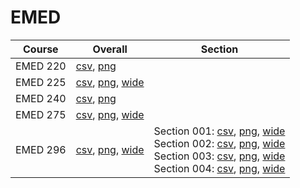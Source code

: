 # EMED

| Course | Overall | Section |
| ------ | ------- | ------- |
| EMED 220 | [csv](https://github.com/UCSD-Historical-Enrollment-Data/2023Fall/blob/main/overall/EMED%20220.csv), [png](https://raw.githubusercontent.com/UCSD-Historical-Enrollment-Data/2023Fall/main/plot_overall/EMED%20220.png) |  |
| EMED 225 | [csv](https://github.com/UCSD-Historical-Enrollment-Data/2023Fall/blob/main/overall/EMED%20225.csv), [png](https://raw.githubusercontent.com/UCSD-Historical-Enrollment-Data/2023Fall/main/plot_overall/EMED%20225.png), [wide](https://raw.githubusercontent.com/UCSD-Historical-Enrollment-Data/2023Fall/main/plot_overall_wide/EMED%20225.png) |  |
| EMED 240 | [csv](https://github.com/UCSD-Historical-Enrollment-Data/2023Fall/blob/main/overall/EMED%20240.csv), [png](https://raw.githubusercontent.com/UCSD-Historical-Enrollment-Data/2023Fall/main/plot_overall/EMED%20240.png) |  |
| EMED 275 | [csv](https://github.com/UCSD-Historical-Enrollment-Data/2023Fall/blob/main/overall/EMED%20275.csv), [png](https://raw.githubusercontent.com/UCSD-Historical-Enrollment-Data/2023Fall/main/plot_overall/EMED%20275.png), [wide](https://raw.githubusercontent.com/UCSD-Historical-Enrollment-Data/2023Fall/main/plot_overall_wide/EMED%20275.png) |  |
| EMED 296 | [csv](https://github.com/UCSD-Historical-Enrollment-Data/2023Fall/blob/main/overall/EMED%20296.csv), [png](https://raw.githubusercontent.com/UCSD-Historical-Enrollment-Data/2023Fall/main/plot_overall/EMED%20296.png), [wide](https://raw.githubusercontent.com/UCSD-Historical-Enrollment-Data/2023Fall/main/plot_overall_wide/EMED%20296.png) | Section 001: [csv](https://github.com/UCSD-Historical-Enrollment-Data/2023Fall/blob/main/section/EMED%20296_001.csv), [png](https://raw.githubusercontent.com/UCSD-Historical-Enrollment-Data/2023Fall/main/plot_section/EMED%20296_001.png), [wide](https://raw.githubusercontent.com/UCSD-Historical-Enrollment-Data/2023Fall/main/plot_section_wide/EMED%20296_001.png)<br>Section 002: [csv](https://github.com/UCSD-Historical-Enrollment-Data/2023Fall/blob/main/section/EMED%20296_002.csv), [png](https://raw.githubusercontent.com/UCSD-Historical-Enrollment-Data/2023Fall/main/plot_section/EMED%20296_002.png), [wide](https://raw.githubusercontent.com/UCSD-Historical-Enrollment-Data/2023Fall/main/plot_section_wide/EMED%20296_002.png)<br>Section 003: [csv](https://github.com/UCSD-Historical-Enrollment-Data/2023Fall/blob/main/section/EMED%20296_003.csv), [png](https://raw.githubusercontent.com/UCSD-Historical-Enrollment-Data/2023Fall/main/plot_section/EMED%20296_003.png), [wide](https://raw.githubusercontent.com/UCSD-Historical-Enrollment-Data/2023Fall/main/plot_section_wide/EMED%20296_003.png)<br>Section 004: [csv](https://github.com/UCSD-Historical-Enrollment-Data/2023Fall/blob/main/section/EMED%20296_004.csv), [png](https://raw.githubusercontent.com/UCSD-Historical-Enrollment-Data/2023Fall/main/plot_section/EMED%20296_004.png), [wide](https://raw.githubusercontent.com/UCSD-Historical-Enrollment-Data/2023Fall/main/plot_section_wide/EMED%20296_004.png) |
